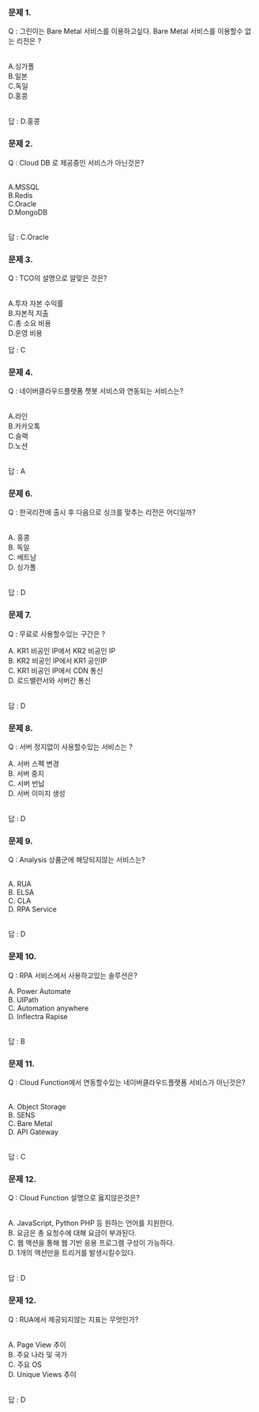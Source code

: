 

### 문제 1. 
Q : 그린이는 Bare Metal 서비스를 이용하고싶다. Bare Metal 서비스를 이용할수 없는 리전은 ?<br><br>

A.싱가폴 <br>
B.일본 <br>
C.독일 <br>
D.홍콩<br><br>

답 : D.홍콩<br>

### 문제 2. 
Q : Cloud DB 로 제공중인 서비스가 아닌것은?<br><br>

A.MSSQL<br> B.Redis <br>C.Oracle <br>D.MongoDB<br><br>

답 : C.Oracle<br>

### 문제 3. 
Q : TCO의 설명으로 알맞은 것은?<br><br>

A.투자 자본 수익률 <br>B.자본적 지출 <br>C.총 소요 비용 <br>D.운영 비용

  답 : C<br>

### 문제 4. 
Q : 네이버클라우드플랫폼 챗봇 서비스와 연동되는 서비스는?<br><br>

A.라인 <br>B.카카오톡 <br>C.슬랙 <br>D.노션<br><br>

답 : A<br>

### 문제 6. 
Q : 한국리전에 출시 후 다음으로 싱크를 맞추는 리전은 어디일까?<br><br>

A. 홍콩 <br>B. 독일 <br>C. 베트남 <br>D. 싱가폴<br><br>

답 : D<br>

### 문제 7. 
Q : 무료로 사용할수있는 구간은 ?<br>

A. KR1 비공인 IP에서 KR2 비공인 IP<br>
B. KR2 비공인 IP에서 KR1 공인IP<br>
C. KR1 비공인 IP에서 CDN 통신<br>
D. 로드밸런서와 서버간 통신<br><br>

답 : D<br>

### 문제 8. 
Q : 서버 정지없이 사용할수있는 서비스는 ?<br>

A. 서버 스펙 변경 <br>
B. 서버 중지<br>
C. 서버 반납<br>
D. 서버 이미지 생성<br><br>

답 : D<br>

### 문제 9. 
Q : Analysis 상품군에 해당되지않는 서비스는?<br><br>

A. RUA<br>
B. ELSA<br>
C. CLA<br>
D. RPA Service<br><br>

답 : D<br>

### 문제 10. 
Q : RPA 서비스에서 사용하고있는 솔루션은?<br>

A. Power Automate<br>
B. UIPath<br>
C. Automation anywhere<br>
D. Inflectra Rapise<br><br>

답 : B<br>

### 문제 11. 
Q : Cloud Function에서 연동할수있는 네이버클라우드플랫폼 서비스가 아닌것은?<br><br>

A. Object Storage<br>
B. SENS<br>
C. Bare Metal<br>
D. API Gateway<br><br>

답 : C<br>

### 문제 12. 
Q : Cloud Function 설명으로 옳지않은것은?<br><br>

A. JavaScript, Python PHP 등 원하는 언어를 지원한다.<br>
B. 요금은 총 요청수에 대해 요금이 부과된다.<br>
C. 웹 액션을 통해 웹 기반 응용 프로그램 구성이 가능하다.<br>
D. 1개의 액션만을 트리거를 발생시킬수있다.<br><br>

답 : D<br>

### 문제 12. 
Q : RUA에서 제공되지않는 지표는 무엇인가?<br><br>

A. Page View 추이<br>
B. 주요 나라 및 국가<br>
C. 주요 OS<br>
D. Unique Views 추이<br><br>

답 : D<br>
